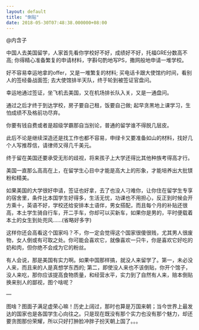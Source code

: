 ```yaml
---
layout: default
title: "倒贴"
date: 2018-05-30T07:48:38.000000+08:00
---
```


@内含子

中国人去美国留学，人家首先看你学校好不好，成绩好不好，托福GRE分数高不高; 你得精心准备繁复的申请材料，字斟句酌地写PS，撒网般地申请一堆学校。


好不容易幸运地拿的offer，又是一堆繁复的材料; 买电话卡跟大使馆约时间，看别人的签经备战面签; 去大使馆排半天队，终于轮到被签证官盘问。


幸运地通过签证，坐飞机去美国，又在机场排长队入关，又是一通盘问。


通过之后才终于到达学校，房子要自己租，饭要自己做; 起早贪黑地上课学习，生怕成绩不及格前功尽弃。


你要有钱自费或者是超级学霸那自当别论，普通的留学谁不得脱几层皮。


此后不论是继续深造还是找工作也都不容易，申绿卡又要准备如山的材料，找好几个人写推荐信，请律师又得几千美元。


终于留在美国还要承受无形的歧视，将来孩子上大学还得比其他种族考得高才行。


美国一直那么高高在上，在留学生心目中才能是高大上的形象，才能培养出大批镁粉和精美。


如果美国的大学很好申请，签证也好拿，去了也没人刁难你，让你住在留学生专享的宿舍里，条件比本国学生好得多，生活无忧，功课也不用担心，反正到时候会开方乘十，英语不好，学校还给安排本土语伴，男女搭配，而且每个月的补贴还很高，本土学生骑自行车，开二手车，你却可以买新车，如果你是男的，平时便载着本土的女生到处兜风……(省略好多字)


这样你还会高看这个国家吗？不，你一定会觉得这个国家很傻很贱，尤其男人很废物，女人倒或有可取之处。你可能会喜欢它，就像喜欢一只牛，你是喜欢它好吃的奶和肉，但你绝不会成为它的粉丝。


有人会说，那是美国有实力啊。如果中国那样搞，就没人来留学了。第一，未必没人来，而且来的人是真想学东西的; 第二，即使没人来也不该倒贴，你开个馆子，没人来吃，那你应该提高食物质量，和经营水平，实力到了自然有人来，赔本倒贴换来别人的鄙视，图个啥呢？

—

图啥？图面子满足虚荣心嘛！历史上阔过，那时也算是万国来朝；当今世界上最发达的国家也是各国学生心向往之。只是现在既没有那个实力也没有那个魅力，却还要贪图那份荣耀，所以只好打肿脸冲胖子扮天朝上国了。。。

